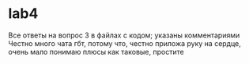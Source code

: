 # lab4
Все ответы на вопрос 3 в файлах с кодом; указаны комментариями 
Честно много чата гбт, потому что, честно приложа руку на сердце, очень мало понимаю плюсы как таковые, простите 
